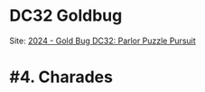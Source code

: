 # DC32 Goldbug
Site: [2024 - Gold Bug DC32: Parlor Puzzle Pursuit](https://bbs.goldbug.cryptovillage.org/puzzles.html)

# #4. Charades